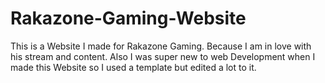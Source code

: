 # Rakazone-Gaming-Website
This is a Website I made for Rakazone Gaming. Because I am in love with his stream and content. Also I was super new to web Development when I made this Website so I used a template but edited a lot to it.
